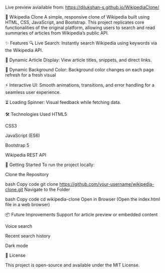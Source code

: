 Live preview aviailable from: https://dilukshan-s.github.io/WikipediaClone/

🧠 Wikipedia Clone
A simple, responsive clone of Wikipedia built using HTML, CSS, JavaScript, and Bootstrap. This project replicates core functionalities of the original platform, allowing users to search and read summaries of articles from Wikipedia’s public API.

✨ Features
🔍 Live Search: Instantly search Wikipedia using keywords via the Wikipedia API.

📄 Dynamic Article Display: View article titles, snippets, and direct links.

🎨 Dynamic Background Color: Background color changes on each page refresh for a fresh visual

⚡ Interactive UI: Smooth animations, transitions, and error handling for a seamless user experience.

⏳ Loading Spinner: Visual feedback while fetching data.

🛠️ Technologies Used
HTML5

CSS3

JavaScript (ES6)

Bootstrap 5

Wikipedia REST API

🚀 Getting Started
To run the project locally:

Clone the Repository

bash
Copy code
git clone https://github.com/your-username/wikipedia-clone.git
Navigate to the Folder

bash
Copy code
cd wikipedia-clone
Open in Browser (Open the index.html file in a web browser)

📦 Future Improvements
Support for article preview or embedded content

Voice search

Recent search history

Dark mode

📄 License

This project is open-source and available under the MIT License.
